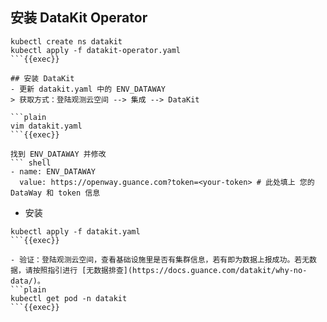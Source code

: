 ## 安装 DataKit Operator
```plain
kubectl create ns datakit
kubectl apply -f datakit-operator.yaml
```{{exec}}

## 安装 DataKit
- 更新 datakit.yaml 中的 ENV_DATAWAY
> 获取方式：登陆观测云空间 --> 集成 --> DataKit

```plain
vim datakit.yaml
```{{exec}}

找到 ENV_DATAWAY 并修改
``` shell
- name: ENV_DATAWAY
  value: https://openway.guance.com?token=<your-token> # 此处填上 您的 DataWay 和 token 信息
```

- 安装
```plain
kubectl apply -f datakit.yaml
```{{exec}}

- 验证：登陆观测云空间，查看基础设施里是否有集群信息，若有即为数据上报成功。若无数据，请按照指引进行 [无数据排查](https://docs.guance.com/datakit/why-no-data/)。
```plain
kubectl get pod -n datakit
```{{exec}}